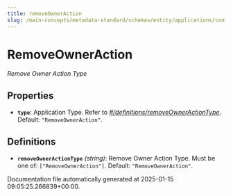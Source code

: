 ```yaml
---
title: removeOwnerAction
slug: /main-concepts/metadata-standard/schemas/entity/applications/configuration/external/automator/removeowneraction
---
```


# RemoveOwnerAction

*Remove Owner Action Type*

## Properties

- **`type`**: Application Type. Refer to *[#/definitions/removeOwnerActionType](#definitions/removeOwnerActionType)*. Default: `"RemoveOwnerAction"`.
## Definitions

- **`removeOwnerActionType`** *(string)*: Remove Owner Action Type. Must be one of: `["RemoveOwnerAction"]`. Default: `"RemoveOwnerAction"`.


Documentation file automatically generated at 2025-01-15 09:05:25.266839+00:00.
